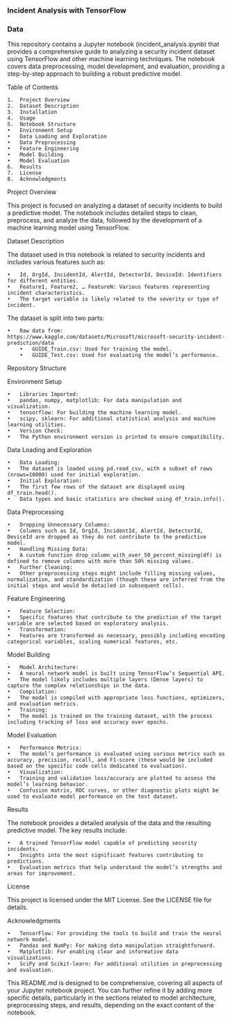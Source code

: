 ### Incident Analysis with TensorFlow

### Data







This repository contains a Jupyter notebook (incident_analysis.ipynb) that provides a comprehensive guide to analyzing a security incident dataset using TensorFlow and other machine learning techniques. The notebook covers data preprocessing, model development, and evaluation, providing a step-by-step approach to building a robust predictive model.

Table of Contents

	1.	Project Overview
	2.	Dataset Description
	3.	Installation
	4.	Usage
	5.	Notebook Structure
	•	Environment Setup
	•	Data Loading and Exploration
	•	Data Preprocessing
	•	Feature Engineering
	•	Model Building
	•	Model Evaluation
	6.	Results
	7.	License
	8.	Acknowledgments

Project Overview

This project is focused on analyzing a dataset of security incidents to build a predictive model. The notebook includes detailed steps to clean, preprocess, and analyze the data, followed by the development of a machine learning model using TensorFlow.

Dataset Description

The dataset used in this notebook is related to security incidents and includes various features such as:

	•	Id, OrgId, IncidentId, AlertId, DetectorId, DeviceId: Identifiers for different entities.
	•	Feature1, Feature2, … FeatureN: Various features representing incident characteristics.
	•	The target variable is likely related to the severity or type of incident.

The dataset is split into two parts:

	•	Raw data from: https://www.kaggle.com/datasets/Microsoft/microsoft-security-incident-prediction/data
        •	GUIDE_Train.csv: Used for training the model.
        •	GUIDE_Test.csv: Used for evaluating the model’s performance.



Repository Structure

Environment Setup

	•	Libraries Imported:
	•	pandas, numpy, matplotlib: For data manipulation and visualization.
	•	tensorflow: For building the machine learning model.
	•	scipy, sklearn: For additional statistical analysis and machine learning utilities.
	•	Version Check:
	•	The Python environment version is printed to ensure compatibility.

Data Loading and Exploration

	•	Data Loading:
	•	The dataset is loaded using pd.read_csv, with a subset of rows (nrows=10000) used for initial exploration.
	•	Initial Exploration:
	•	The first few rows of the dataset are displayed using df_train.head().
	•	Data types and basic statistics are checked using df_train.info().

Data Preprocessing

	•	Dropping Unnecessary Columns:
	•	Columns such as Id, OrgId, IncidentId, AlertId, DetectorId, DeviceId are dropped as they do not contribute to the predictive model.
	•	Handling Missing Data:
	•	A custom function drop_column_with_over_50_percent_missing(df) is defined to remove columns with more than 50% missing values.
	•	Further Cleaning:
	•	Other preprocessing steps might include filling missing values, normalization, and standardization (though these are inferred from the initial steps and would be detailed in subsequent cells).

Feature Engineering

	•	Feature Selection:
	•	Specific features that contribute to the prediction of the target variable are selected based on exploratory analysis.
	•	Transformation:
	•	Features are transformed as necessary, possibly including encoding categorical variables, scaling numerical features, etc.

Model Building

	•	Model Architecture:
	•	A neural network model is built using TensorFlow’s Sequential API.
	•	The model likely includes multiple layers (Dense layers) to capture the complex relationships in the data.
	•	Compilation:
	•	The model is compiled with appropriate loss functions, optimizers, and evaluation metrics.
	•	Training:
	•	The model is trained on the training dataset, with the process including tracking of loss and accuracy over epochs.

Model Evaluation

	•	Performance Metrics:
	•	The model’s performance is evaluated using various metrics such as accuracy, precision, recall, and F1-score (these would be included based on the specific code cells dedicated to evaluation).
	•	Visualization:
	•	Training and validation loss/accuracy are plotted to assess the model’s learning behavior.
	•	Confusion matrix, ROC curves, or other diagnostic plots might be used to evaluate model performance on the test dataset.

Results

The notebook provides a detailed analysis of the data and the resulting predictive model. The key results include:

	•	A trained TensorFlow model capable of predicting security incidents.
	•	Insights into the most significant features contributing to predictions.
	•	Evaluation metrics that help understand the model’s strengths and areas for improvement.

License

This project is licensed under the MIT License. See the LICENSE file for details.

Acknowledgments

	•	TensorFlow: For providing the tools to build and train the neural network model.
	•	Pandas and NumPy: For making data manipulation straightforward.
	•	Matplotlib: For enabling clear and informative data visualizations.
	•	SciPy and Scikit-learn: For additional utilities in preprocessing and evaluation.

This README.md is designed to be comprehensive, covering all aspects of your Jupyter notebook project. You can further refine it by adding more specific details, particularly in the sections related to model architecture, preprocessing steps, and results, depending on the exact content of the notebook.